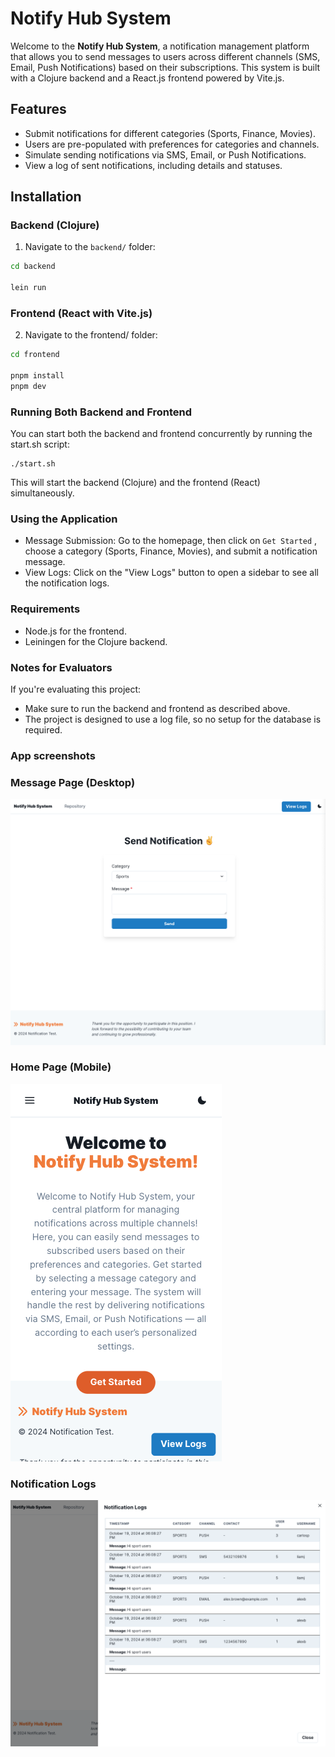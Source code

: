 # Notify Hub System

Welcome to the **Notify Hub System**, a notification management platform that allows you to send messages to users across different channels (SMS, Email, Push Notifications) based on their subscriptions. This system is built with a Clojure backend and a React.js frontend powered by Vite.js.

## Features

- Submit notifications for different categories (Sports, Finance, Movies).
- Users are pre-populated with preferences for categories and channels.
- Simulate sending notifications via SMS, Email, or Push Notifications.
- View a log of sent notifications, including details and statuses.

## Installation

### Backend (Clojure)

1. Navigate to the `backend/` folder:

```bash
cd backend

lein run
```

### Frontend (React with Vite.js)

2. Navigate to the frontend/ folder:

```bash
cd frontend

pnpm install
pnpm dev
```

### Running Both Backend and Frontend

You can start both the backend and frontend concurrently by running the start.sh script:

```
./start.sh
```

This will start the backend (Clojure) and the frontend (React) simultaneously.

### Using the Application

- Message Submission: Go to the homepage, then click on `Get Started` , choose a category (Sports, Finance, Movies), and submit a notification message.
- View Logs: Click on the "View Logs" button to open a sidebar to see all the notification logs.

### Requirements

- Node.js for the frontend.
- Leiningen for the Clojure backend.

### Notes for Evaluators

If you're evaluating this project:

- Make sure to run the backend and frontend as described above.
- The project is designed to use a log file, so no setup for the database is required.

### App screenshots

### Message Page (Desktop)

![alt text](message-page.png)

### Home Page (Mobile)

![alt text](home-page.png)

### Notification Logs

![alt text](notification-logs.png)
